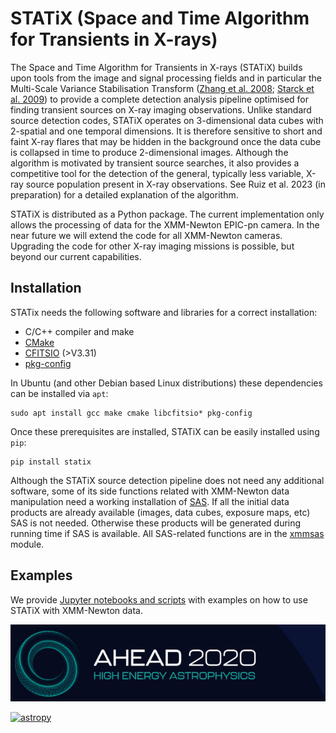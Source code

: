 # STATiX (Space and Time Algorithm for Transients in X-rays)

The Space and Time Algorithm for Transients in X-rays (STATiX) builds upon 
tools from the image and signal processing fields and in particular the 
Multi-Scale Variance Stabilisation Transform 
([Zhang et al. 2008](http://dx.doi.org/10.1109/TIP.2008.924386); 
[Starck et al. 2009](http://dx.doi.org/10.1051/0004-6361/200811388)) 
to provide a complete detection analysis pipeline optimised for finding 
transient sources on X-ray imaging observations. Unlike standard source 
detection codes, STATiX operates on 3-dimensional data cubes with 2-spatial 
and one temporal dimensions. It is therefore sensitive to short and faint 
X-ray flares that may be hidden in the background once the data cube is 
collapsed in time to produce 2-dimensional images. Although the algorithm 
is motivated by transient source searches, it also provides a competitive tool 
for the detection of the general, typically less variable, X-ray source
population present in X-ray observations. See Ruiz et al. 2023 (in preparation)
for a detailed explanation of the algorithm.

STATiX is distributed as a Python package. The current implementation 
only allows the processing of data for the XMM-Newton EPIC-pn camera. In the near
future we will extend the code for all XMM-Newton cameras. Upgrading the code
for other X-ray imaging missions is possible, but beyond our current capabilities.


Installation
------------

STATix needs the following software and libraries for a correct installation:
- C/C++ compiler and make
- [CMake](http://www.cmake.org)
- [CFITSIO](https://heasarc.gsfc.nasa.gov/fitsio/) (>V3.31)
- [pkg-config](https://www.freedesktop.org/wiki/Software/pkg-config/)

In Ubuntu (and other Debian based Linux distributions) these dependencies can be installed via ``apt``:

    sudo apt install gcc make cmake libcfitsio* pkg-config


Once these prerequisites are installed, STATiX can be easily installed using ``pip``:

    pip install statix

Although the STATiX source detection pipeline does not need any additional software, some of its side functions related with XMM-Newton data manipulation need a working installation of [SAS](https://www.cosmos.esa.int/web/xmm-newton/what-is-sas). If all the initial data products are already available (images, data cubes, exposure maps, etc) SAS is not needed. Otherwise these products will be generated during running time if SAS is available. All SAS-related functions are in the [xmmsas](src/statix/xmmsas.py) module.


Examples
---------

We provide [Jupyter notebooks and scripts](docs/) with examples on how to use STATiX
with XMM-Newton data. 


[![ahead2020](ahead2020_logo.png)](http://ahead.astro.noa.gr/)

[![astropy](https://img.shields.io/badge/powered%20by-AstroPy-orange.svg?style=flat)](http://www.astropy.org/) 
